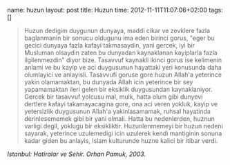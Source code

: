 name: huzun
layout: post
title: Huzun
time: 2012-11-11T11:07:06+02:00
tags: []

<blockquote>
    Huzun dedigim duygunun dunyaya, maddi cikar ve zevklere fazla baglanmanin bir sonucu oldugunu ima eden birinci gorus, "eger bu gecici dunyaya fazla kafayi takmasaydin, yani gercek, iyi bir Musluman olsaydin zaten bu dunyadan kaynaklanan kayiplarla fazla ilgilenmezdin" diyor bize. Tasavvuf kaynakli ikinci gorus ise kelimenin anlami ve bu kayip ve aci duygusunun hayattaki yeri konusunda daha olumlayici ve anlayisli. Tasavvufi goruse gore huzun Allah'a yeterince yakin olamamaktan, bu dunyada Allah icin yeterince bir sey yapamamaktan ileri gelen bir eksiklik duygusundan kaynaklaniyor. Gercek bir tasavvuf yolcusu mal, mulk, hatta olum gibi dunyevi dertlere kafayi takamayacagina gore, ona aci veren yokluk, kayip ve yetersizlik duygusunun Allah'a yakinlasamamak, ruhsal hayatinda derinlesememek gibi bir yani olmali. Hatta bu nedenlerden, huznun varligi degil, yoklugu bir eksikliktir. Huzunlenmemeyi bir huzun nedeni sayarak, yeterince uzulemedigi icin uzulerek kendi mantiginin sonuna kadar giden bu anlayis, Islam kulturunde huzne kalici bir itibar verdi.
</blockquote>
<em>Istanbul: Hatiralar ve Sehir. Orhan Pamuk, 2003.</em>
